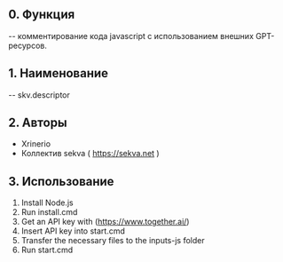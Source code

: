 ## 0. Функция

-- комментирование кода javascript с использованием внешних GPT-ресурсов.

## 1. Наименование

-- skv.descriptor

## 2. Авторы

- Xrinerio
- Коллектив sekva ( https://sekva.net )

## 3. Использование

1. Install Node.js
2. Run install.cmd
3. Get an API key with (https://www.together.ai/)
4. Insert API key into start.cmd
5. Transfer the necessary files to the inputs-js folder
6. Run start.cmd
